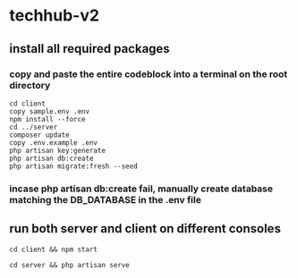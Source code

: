# techhub-v2

## install all required packages
### copy and paste the entire codeblock into a terminal on the root directory
```
cd client
copy sample.env .env
npm install --force
cd ../server
composer update
copy .env.example .env
php artisan key:generate
php artisan db:create
php artisan migrate:fresh --seed
```

### incase php artisan db:create fail, manually create database matching the DB_DATABASE in the .env file

## run both server and client on different consoles
`cd client && npm start`


`cd server && php artisan serve`
